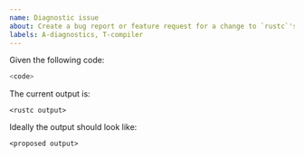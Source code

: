 ```yaml
---
name: Diagnostic issue
about: Create a bug report or feature request for a change to `rustc`'s error output
labels: A-diagnostics, T-compiler
---
```

<!--
Thank you for filing a bug report! 🐛 Please provide a short summary of the bug,
along with any information you feel relevant to replicating the bug.

If you cannot produce a minimal reproduction case (something that would work in
isolation), please provide the steps or even link to a repository that causes
the problematic output to occur. 
-->

Given the following code: <!-- Please provide a link to play.rust-lang.org -->

```rust
<code>
```

The current output is:

```
<rustc output>
```

<!-- The following is not always necessary. -->
Ideally the output should look like:

```
<proposed output>
```

<!--
If the problem is not self-explanatory, please provide a rationale for the
change.
-->

<!--
If dramatically different output is caused by small changes, consider also
adding them here.

If you're using the stable version of the compiler, you should also check if the
bug also exists in the beta or nightly versions. The output might also be
different depending on the Edition.
-->
